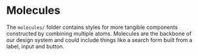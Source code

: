 # Molecules
The `molecules/` folder contains styles for more tangible components constructed by combining multiple atoms. Molecules are the backbone of our design system and could include things like a search form built from a label, input and button.
